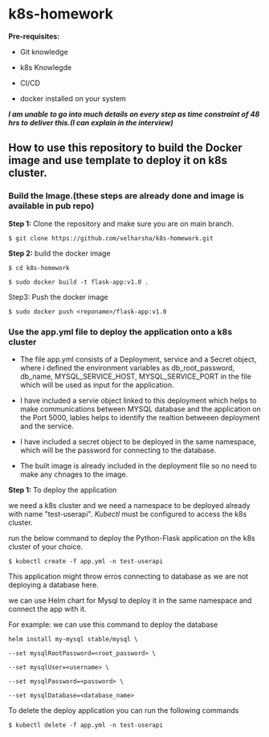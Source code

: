 
# k8s-homework

**Pre-requisites:**

 - Git knowledge
   
 -  k8s Knowlegde
   
  - CI/CD
   
 -  docker installed on your system

  

***I am unable to go into much details on every step as time constraint of 48 hrs to deliver this.(I can explain in the interview)***

  
  

## How to use this repository to build the Docker image and use template to deploy it on k8s cluster.

  

### Build the Image.(these steps are already done and image is available in pub repo)

**Step 1:** Clone the repository and make sure you are on main branch.

    $ git clone https://github.com/velharsha/k8s-homework.git

  

**Step 2:** build the docker image

    $ cd k8s-homework

    $ sudo docker build -t flask-app:v1.0 .

  

Step3: Push the docker image

    $ sudo docker push <reponame>/flask-app:v1.0

  

### Use the app.yml file to deploy the application onto a k8s cluster

  

 - The file app.yml consists of a Deployment, service and a Secret
   object, where i defined the environment variables as
   db_root_password, db_name, MYSQL_SERVICE_HOST, MYSQL_SERVICE_PORT in
   the file which will be used as input for the application.
   
     
   
-  I have included a servie object linked to this deployment which helps
   to make communications between MYSQL database and the application on
   the Port 5000, lables helps to identify the realtion betweeen
   deployment and the service.

  

- I have included a secret object to be deployed in the same namespace, which will be the password for connecting to the database.

  

- The built image is already included in the deployment file so no need to make any chnages to the image.

  

**Step 1:** To deploy the application

we need a k8s cluster and we need a namespace to be deployed already with name "test-userapi". *Kubectl* must be configured to access the k8s cluster.

  

run the below command to deploy the Python-Flask application on the k8s cluster of your choice.

  

    $ kubectl create -f app.yml -n test-userapi

  

This application might throw erros connecting to database as we are not deploying a database here.

we can use Helm chart for Mysql to deploy it in the same namespace and connect the app with it.

  

For example: we can use this command to deploy the database

    helm install my-mysql stable/mysql \
    
    --set mysqlRootPassword=<root_password> \
    
    --set mysqlUser=<username> \
    
    --set mysqlPassword=<password> \
    
    --set mysqlDatabase=<database_name>

  
  

To delete the deploy application you can run the following commands

  

    $ kubectl delete -f app.yml -n test-userapi
